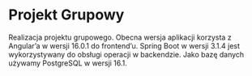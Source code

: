 # Projekt Grupowy
Realizacja projektu grupowego.
Obecna wersja aplikacji korzysta z Angular’a w wersji 16.0.1 do frontend’u. Spring Boot w wersji 3.1.4 jest 
wykorzystywany do obsługi operacji w backendzie. Jako bazę danych używamy PostgreSQL w wersji 16.1.